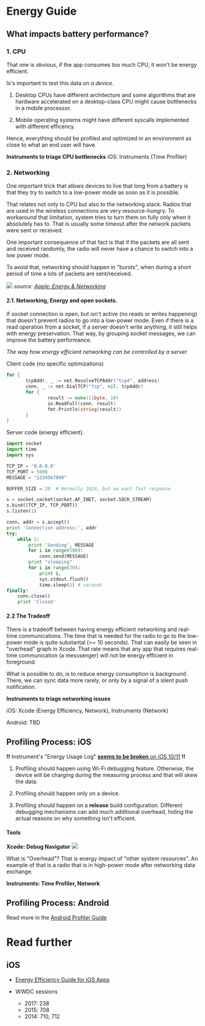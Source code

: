 # Energy Guide

##  What impacts battery performance?

### 1. CPU
That one is obvious, if the app consumes too much CPU, it won't be energy efficient. 

Is's important to test this data *on a device*. 

1. Desktop CPUs have different architecture and some algorithms that are hardware accelerated on a desktop-class CPU might cause bottlenecks in a mobile processor.

2. Mobile operating systems might have different syscalls implemented with different efficency.

Hence, everything should be profiled and optimized in an environment as close to what an end user will have.

**Instruments to triage CPU bottlenecks**
iOS: Instruments (Time Profiler)

### 2. Networking

One important trick that allows devices to live that long from a battery is that they try to switch to a low-power mode as soon as it is possible.

That relates not only to CPU but also to the networking stack. Radios that are used in the wireless connections are very resource-hungry. To workaround that limitation, system tries to turn them on fully only when it absolutely has to.  That is usually some timeout after the network packets were sent or received.

One important consequence of that fact is that if the packets are all sent and
received randomly, the radio will never have a chance to switch into a low
power mode.

To avoid that, networking should happen in "bursts", when during a short period of time a lots of packets are sent/received.

![](https://developer.apple.com/library/content/documentation/Performance/Conceptual/EnergyGuide-iOS/Art/new_chart_2x.png)
*source: [Apple: Energy & Networking](https://developer.apple.com/library/content/documentation/Performance/Conceptual/EnergyGuide-iOS/EnergyandNetworking.html)*

#### 2.1. Networking, Energy and open sockets.
If socket connection is open, but isn't active (no reads or writes happening) that doesn't prevent radios to go into a low-power mode.
Even if there is a read operation from a socket, if a server doesn't write anything, it still helps with energy preservation.
That way, by grouping socket messages, we can improve the battery performance.

*The way how energy efficient networking can be controlled by a server*

Client code (no specific optimizations)
```go
for {
       tcpAddr, _ := net.ResolveTCPAddr("tcp4", address)
       conn, _ := net.DialTCP("tcp", nil, tcpAddr)
       for {
               result := make([]byte, 10)
               io.ReadFull(conn, result)
               fmt.Println(string(result))
       }
}

```

Server code (energy efficient).

```python
import socket
import time
import sys

TCP_IP = '0.0.0.0'
TCP_PORT = 5008
MESSAGE = "1234567890"

BUFFER_SIZE = 20  # Normally 1024, but we want fast response

s = socket.socket(socket.AF_INET, socket.SOCK_STREAM)
s.bind((TCP_IP, TCP_PORT))
s.listen(1)

conn, addr = s.accept()
print 'Connection address:', addr
try:
    while 1:
        print 'Sending', MESSAGE
        for i in range(500):
            conn.send(MESSAGE) 
        print "sleeping"
        for i in range(30):
            print i,
            sys.stdout.flush()
            time.sleep(1) # seconds
finally:
    conn.close()
    print 'Closed'
```

#### 2.2 The Tradeoff

There is a tradeoff between having energy efficient networking and real-time communications. The time that is needed for the radio to go to the low-power mode is quite substantal (>= 10 seconds). That can easily be seen in "overhead" graph in Xcode.
That rate means that any app that requires real-time communication (a messsenger) will not be energy efficient in foreground.

What is possible to do, is to reduce energy consumption is background. There, we can sync data more rarely, or only by a signal of a silent push notification.




**Instruments to triage networking issues**

iOS: Xcode (Energy Efficiency, Network), Instruments (Network)

Android: TBD




## Profiling Process: iOS

**‼️** Instrument's "Energy Usage Log" [**seems to be broken** on iOS 10/11](https://forums.developer.apple.com/thread/70540) **‼️**

1. Profiling should happen using Wi-Fi debugging feature.
Otherwise, the device will be charging during the measuring process and that will skew the data.

2. Profiling should happen only on a device.

3. Profiling should happen on a **release** build configuration.
Different debugging mechanisms can add much additional overhead, hiding the
actual reasons on why something isn't efficient.

#### Tools
**Xcode: Debug Navigator**
![](./_assets/xcode-debug-nav.png)

What is "Overhead"? That is energy impact of "other system resources".
An example of that is a radio that is in high-power mode after networking data exchange.

**Instruments: Time Profiler, Network**






## Profiling Process: Android

Read more in the [Android Profiler Guide](./QA_Android_Profiler.md)


# Read further

## iOS


- [Energy Efficiency Guide for iOS Apps](https://developer.apple.com/library/content/documentation/Performance/Conceptual/EnergyGuide-iOS/index.html#//apple_ref/doc/uid/TP40015243-CH3-SW1)

- WWDC sessions
    - 2017: 238
    - 2015: 708
    - 2014: 710, 712

